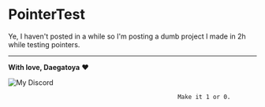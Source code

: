 # PointerTest
Ye, I haven't posted in a while so I'm posting a dumb project I made in 2h while testing pointers.

---

**With love, Daegatoya** ❤️
         
<p align="center">

![My Discord](https://discord-readme-badge.vercel.app/api?id=852663698803130389)
</p>

                                                    Make it 1 or 0.
